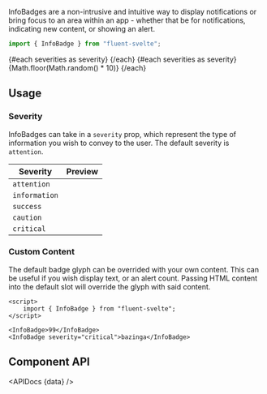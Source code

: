 <script lang="ts">
    import { InfoBadge, Button } from "fluent-svelte";
    import { Showcase, APIDocs } from "../../../../lib";

    import data from "fluent-svelte/InfoBadge/InfoBadge.svelte?raw&sveld";

    const severities = ["information", "attention", "success", "caution", "critical"];
</script>

InfoBadges are a non-intrusive and intuitive way to display notifications or bring focus to an area within an app - whether that be for notifications, indicating new content, or showing an alert.

```ts
import { InfoBadge } from "fluent-svelte";
```

<Showcase repl="ce7c58c352e24e84ad6838663e6dcd4e" columns={5}>
    {#each severities as severity}
        <InfoBadge {severity} />
    {/each}
    {#each severities as severity}
        <InfoBadge {severity}>{Math.floor(Math.random() * 10)}</InfoBadge>
    {/each}
</Showcase>

## Usage

### Severity

InfoBadges can take in a `severity` prop, which represent the type of information you wish to convey to the user. The default severity is `attention`.

| Severity      | Preview                              |
| ------------- | ------------------------------------ |
| `attention`   | <InfoBadge severity="attention" />   |
| `information` | <InfoBadge severity="information" /> |
| `success`     | <InfoBadge severity="success" />     |
| `caution`     | <InfoBadge severity="caution" />     |
| `critical`    | <InfoBadge severity="critical" />    |

### Custom Content

The default badge glyph can be overrided with your own content. This can be useful if you wish display text, or an alert count. Passing HTML content into the default slot will override the glyph with said content.

```svelte example hideScript
<script>
	import { InfoBadge } from "fluent-svelte";
</script>

<InfoBadge>99</InfoBadge>
<InfoBadge severity="critical">bazinga</InfoBadge>
```

## Component API

<APIDocs {data} />
